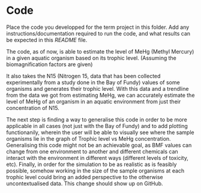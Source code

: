 # Code

Place the code you developped for the term project in this folder. Add any instructions/documentation required to run the code, and what results can be expected in this *README* file.

The code, as of now, is able to estimate the level of MeHg (Methyl Mercury) in a given aquatic organism based on its trophic level. (Assuming the biomagnification factors are given)

It also takes the N15 (Nitrogen 15, data that has been collected experimentally from a study done in the Bay of Fundy) values of some organisms and generates their trophic level. With this data and a trendline from the data we got from estimating MeHg, we can accurately estimate the level of MeHg of an organism in an aquatic environment from just their concentration of N15. 

The next step is finding a way to generalise this code in order to be more applicable in all cases (not just with the Bay of Fundy) and to add plotting functionanily, wherein the user will be able to visually see where the sample organisms lie in the graph of Trophic level vs MeHg concentration. Generalising this code might not be an achievable goal, as BMF values can change from one environment to another and different chemicals can interact with the environment in different ways (different levels of toxicity, etc). Finally, in order for the simulation to be as realistic as is feasibly possible, somehow working in the size of the sample organisms at each trophic level could bring an added perspective to the otherwise uncontextualised data. This change should show up on GitHub.
